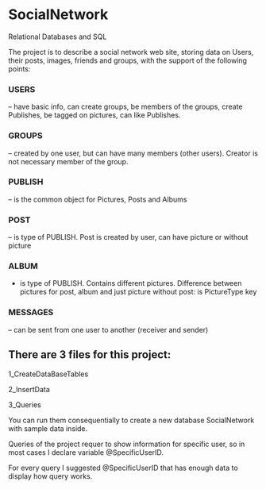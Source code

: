 # SocialNetwork

Relational Databases and SQL

The project is to describe a social network web site, storing data on Users, their posts, images, friends and groups, with the support of the following points:

### USERS 
 – have basic info, can create groups, be members of the groups, create Publishes, be tagged on pictures, can like Publishes.

### GROUPS 
– created by one user, but can have many members (other users). Creator is not necessary member of the group. 

### PUBLISH 
– is the common object for Pictures, Posts and Albums

### POST 
– is type of PUBLISH. Post is created by user, can have picture or without picture

### ALBUM
- is type of PUBLISH. Contains different pictures.
Difference between pictures for post, album and just picture without post: is PictureType key

### MESSAGES 
– can be sent from one user to another (receiver and sender)



## There are 3 files for this project: 

1_CreateDataBaseTables

2_InsertData

3_Queries

You can run them consequentially to create a new database SocialNetwork with sample data inside. 

Queries of the project requer to show information for specific user, so in most cases I declare variable  @SpecificUserID.

For every query I suggested @SpecificUserID that has enough data to display how query works.
